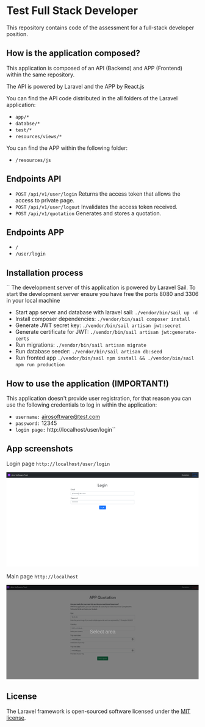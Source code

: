 # Test Full Stack Developer

This repository contains code of the assessment for a full-stack developer position.

## How is the application composed?

This application is composed of an API (Backend) and APP (Frontend) within the same repository.

The API is powered by Laravel and the APP by React.js

You can find the API code distributed in the all folders of the Laravel application:
- `app/*`
- `databse/*`
- `test/*`
- `resources/views/*`

You can find the APP within the following folder:
- `/resources/js`

## Endpoints API

- `POST` `/api/v1/user/login` Returns the access token that allows the access to private page. 
- `POST` `/api/v1/user/logout` Invalidates the access token received.
- `POST` `/api/v1/quotation` Generates and stores a quotation.
 
## Endpoints APP

- `/`
- `/user/login`

## Installation process
``
The development server of this application is powered by Laravel Sail. To start the development server ensure you have 
free the ports 8080 and 3306 in your local machine

- Start app server and database with laravel sail: `./vendor/bin/sail up -d`
- Install composer dependencies: `./vendor/bin/sail composer install`
- Generate JWT secret key: `./vendor/bin/sail artisan jwt:secret`
- Generate certificate for JWT: `./vendor/bin/sail artisan jwt:generate-certs`
- Run migrations: `./vendor/bin/sail artisan migrate`
- Run database seeder: `./vendor/bin/sail artisan db:seed`
- Run fronted app `./vendor/bin/sail npm install && ./vendor/bin/sail npm run production`

## How to use the application (IMPORTANT!)

This application doesn't provide user registration, for that reason you can use the following credentials to log in within the application:

- `username:` airosoftware@test.com
- `password:` 12345
- `login page:` http://localhost/user/login``

## App screenshots

Login page `http://localhost/user/login`

<p align="center"><img src="./.readme-statics/screen_login_page.png"></p>

Main page `http://localhost`

<p align="center"><img src="./.readme-statics/screen_main_page.png"></p>

## License

The Laravel framework is open-sourced software licensed under the [MIT license](https://opensource.org/licenses/MIT).
